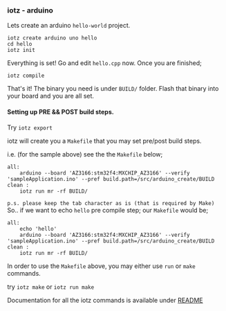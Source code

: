 ### iotz - arduino

Lets create an arduino `hello-world` project.

```
iotz create arduino uno hello
cd hello
iotz init
```

Everything is set! Go and edit `hello.cpp` now.
Once you are finished;

```
iotz compile
```

That's it! The binary you need is under `BUILD/` folder.
Flash that binary into your board and you are all set.

#### Setting up PRE && POST build steps.

Try `iotz export`

iotz will create you a `Makefile` that you may set pre/post build steps.

i.e. (for the sample above) see the the `Makefile` below;
```
all:
	arduino --board 'AZ3166:stm32f4:MXCHIP_AZ3166' --verify 'sampleApplication.ino' --pref build.path=/src/arduino_create/BUILD
clean :
	iotz run mr -rf BUILD/
```

`p.s. please keep the tab character as is (that is required by Make)`
So.. if we want to echo `hello` pre compile step; our `Makefile` would be;

```
all:
	echo 'hello'
	arduino --board 'AZ3166:stm32f4:MXCHIP_AZ3166' --verify 'sampleApplication.ino' --pref build.path=/src/arduino_create/BUILD
clean :
	iotz run mr -rf BUILD/
```

In order to use the `Makefile` above, you may either use `run` or `make` commands.

try `iotz make` or `iotz run make`

Documentation for all the iotz commands is available under [README](../../README.md)